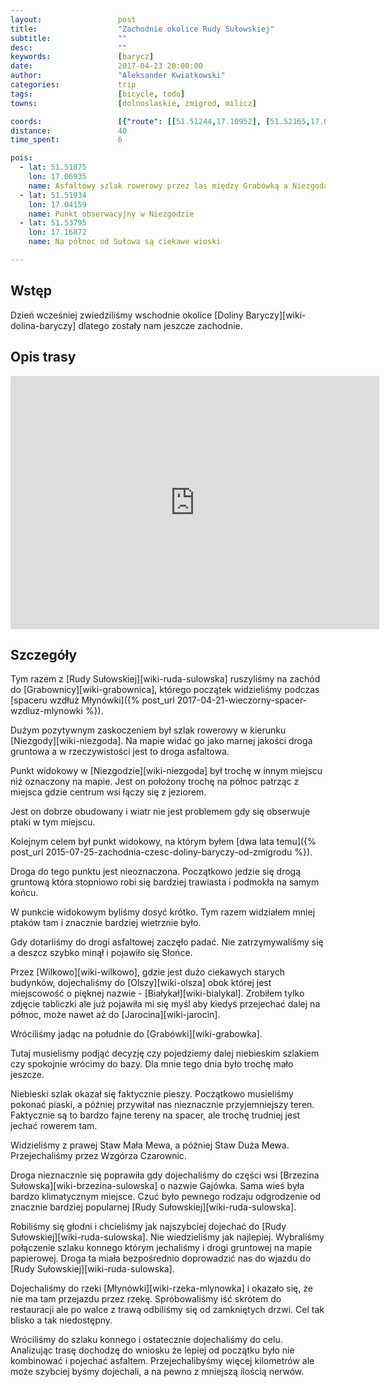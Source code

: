 ```yaml
---
layout:                 post
title:                  "Zachodnie okolice Rudy Sułowskiej"
subtitle:               ""
desc:                   ""
keywords:               [barycz]
date:                   2017-04-23 20:00:00
author:                 "Aleksander Kwiatkowski"
categories:             trip
tags:                   [bicycle, todo]
towns:                  [dolnoslaskie, zmigrod, milicz]

coords:                 [{"route": [[51.51244,17.10952], [51.52165,17.08102], [51.52104,17.07222], [51.51818,17.06012], [51.51733,17.05029], [51.51444,17.04913], [51.51765,17.04085], [51.51479,17.03184], [51.52098,17.03034], [51.52101,17.01429], [51.52098,17.03034], [51.52734,17.02489], [51.53303,17.02575], [51.54018,17.04214], [51.54058,17.06368], [51.52590,17.07493], [51.52571,17.07853], [51.52168,17.07785], [51.52165,17.08089], [51.52683,17.08351], [51.53198,17.09188], [51.53230,17.10149], [51.53364,17.10128], [51.53778,17.09282], [51.54253,17.10450], [51.54861,17.10420], [51.55131,17.12445], [51.55053,17.13389], [51.54082,17.14896], [51.53978,17.15200], [51.53020,17.14960], [51.51204,17.12870]], "type": "bicycle"}]
distance:               40
time_spent:             6

pois:
  - lat: 51.51875
    lon: 17.06935
    name: Asfaltowy szlak rowerowy przez las między Grabówką a Niezgodą
  - lat: 51.51934
    lon: 17.04159
    name: Punkt obserwacyjny w Niezgodzie  
  - lat: 51.53795
    lon: 17.16872
    name: Na północ od Sułowa są ciekawe wioski

---
```


Wstęp
-----

Dzień wcześniej zwiedziliśmy wschodnie okolice [Doliny Baryczy][wiki-dolina-baryczy]
dlatego zostały nam jeszcze zachodnie.

Opis trasy
----------

<iframe height='405' width='590' frameborder='0' allowtransparency='true' scrolling='no' src='https://www.strava.com/activities/954904200/embed/675ca658031612d2d3c30ccf7855d0004fbb2ca1'></iframe>

Szczegóły
---------

Tym razem z [Rudy Sułowskiej][wiki-ruda-sulowska] ruszyliśmy na zachód do
[Grabownicy][wiki-grabownica], którego początek widzieliśmy podczas
[spaceru wzdłuż Młynówki]({% post_url 2017-04-21-wieczorny-spacer-wzdluz-mlynowki %}).

Dużym pozytywnym zaskoczeniem był szlak rowerowy w kierunku
[Niezgody][wiki-niezgoda]. Na mapie widać go jako marnej jakości droga gruntowa
a w rzeczywistości jest to droga asfaltowa.

Punkt widokowy w [Niezgodzie][wiki-niezgoda] był trochę w innym miejscu niż
oznaczony na mapie. Jest on położony trochę na północ patrząc z miejsca
gdzie centrum wsi łączy się z jeziorem.

Jest on dobrze obudowany i wiatr nie jest problemem gdy się obserwuje ptaki w
tym miejscu.

Kolejnym celem był punkt widokowy, na którym byłem
[dwa lata temu]({% post_url 2015-07-25-zachodnia-czesc-doliny-baryczy-od-zmigrodu %}).

Droga do tego punktu jest nieoznaczona. Początkowo jedzie się drogą gruntową która
stopniowo robi się bardziej trawiasta i podmokła na samym końcu.

W punkcie widokowym byliśmy dosyć krótko. Tym razem widziałem mniej ptaków tam
i znacznie bardziej wietrznie było.

Gdy dotarliśmy do drogi asfaltowej zaczęło padać. Nie zatrzymywaliśmy się a
deszcz szybko minął i pojawiło się Słońce.

Przez [Wilkowo][wiki-wilkowo], gdzie jest dużo ciekawych
starych budynków, dojechaliśmy do [Olszy][wiki-olsza] obok
której jest miejscowość o pięknej nazwie - [Białykał][wiki-bialykal].
Zrobiłem tylko zdjęcie tabliczki ale już pojawiła mi się myśl aby kiedyś przejechać
dalej na północ, może nawet aż do [Jarocina][wiki-jarocin].

Wróciliśmy jadąc na południe do [Grabówki][wiki-grabowka].

Tutaj musielismy podjąć decyzję czy pojedziemy dalej niebieskim szlakiem
czy spokojnie wrócimy do bazy. Dla mnie tego dnia było trochę mało jeszcze.

Niebieski szlak okazał się faktycznie pieszy. Początkowo musieliśmy
pokonać piaski, a później przywitał nas nieznacznie przyjemniejszy teren.
Faktycznie są to bardzo fajne tereny na spacer, ale trochę trudniej jest
jechać rowerem tam.

Widzieliśmy z prawej Staw Mała Mewa, a później Staw Duża Mewa. Przejechaliśmy
przez Wzgórza Czarownic.

Droga nieznacznie się poprawiła gdy dojechaliśmy do części wsi
[Brzezina Sułowska][wiki-brzezina-sulowska] o nazwie Gajówka. Sama wieś była
bardzo klimatycznym miejsce. Czuć było pewnego rodzaju odgrodzenie od
znacznie bardziej popularnej [Rudy Sułowskiej][wiki-ruda-sulowska].

Robiliśmy się głodni i chcieliśmy jak najszybciej dojechać do
[Rudy Sułowskiej][wiki-ruda-sulowska]. Nie wiedzieliśmy jak najlepiej.
Wybraliśmy połączenie szlaku konnego którym jechaliśmy i drogi gruntowej na
mapie papierowej. Droga ta miała bezpośrednio doprowadzić nas do wjazdu do
[Rudy Sułowskiej][wiki-ruda-sulowska].

Dojechaliśmy do rzeki [Młynówki][wiki-rzeka-mlynowka] i okazało się, że
nie ma tam przejazdu przez rzekę. Spróbowaliśmy iść skrótem do restauracji ale
po walce z trawą odbiliśmy się od zamkniętych drzwi. Cel tak blisko a tak
niedostępny.

Wróciliśmy do szlaku konnego i ostatecznie dojechaliśmy do celu. Analizując
trasę dochodzę do wniosku że lepiej od początku było nie kombinować i pojechać
asfaltem. Przejechalibyśmy więcej kilometrów ale może szybciej byśmy
dojechali, a na pewno z mniejszą ilością nerwów.
